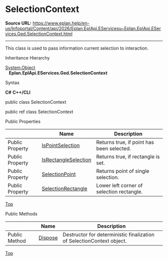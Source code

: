 # SelectionContext

**Source URL:** https://www.eplan.help/en-us/Infoportal/Content/api/2026/Eplan.EplApi.EServicesu~Eplan.EplApi.EServices.Ged.SelectionContext.html

---

This class is used to pass information current selection to interaction.

Inheritance Hierarchy

[System.Object](#)  
   **Eplan.EplApi.EServices.Ged.SelectionContext**

Syntax

**C#**
**C++/CLI**


public class SelectionContext

public ref class SelectionContext

Public Properties

|  | Name | Description |
| --- | --- | --- |
| Public Property | [IsPointSelection](Eplan.EplApi.EServicesu~Eplan.EplApi.EServices.Ged.SelectionContext~IsPointSelection.html) | Returns true, if point has been selected. |
| Public Property | [IsRectangleSelection](Eplan.EplApi.EServicesu~Eplan.EplApi.EServices.Ged.SelectionContext~IsRectangleSelection.html) | Returns true, if rectangle is set. |
| Public Property | [SelectionPoint](Eplan.EplApi.EServicesu~Eplan.EplApi.EServices.Ged.SelectionContext~SelectionPoint.html) | Returns point of single selection. |
| Public Property | [SelectionRectangle](Eplan.EplApi.EServicesu~Eplan.EplApi.EServices.Ged.SelectionContext~SelectionRectangle.html) | Lower left corner of selection rectangle. |

[Top](#top)

Public Methods

|  | Name | Description |
| --- | --- | --- |
| Public Method | [Dispose](Eplan.EplApi.EServicesu~Eplan.EplApi.EServices.Ged.SelectionContext~Dispose().html) | Destructor for deterministic finalization of SelectionContext object. |

[Top](#top)
